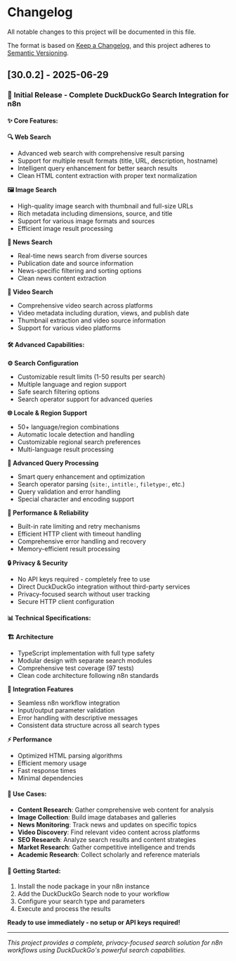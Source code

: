 # Changelog

All notable changes to this project will be documented in this file.

The format is based on [Keep a Changelog](https://keepachangelog.com/en/1.0.0/),
and this project adheres to [Semantic Versioning](https://semver.org/spec/v2.0.0.html).

## [30.0.2] - 2025-06-29

### 🎉 **Initial Release - Complete DuckDuckGo Search Integration for n8n**

#### ✨ **Core Features:**

**🔍 Web Search**
- Advanced web search with comprehensive result parsing
- Support for multiple result formats (title, URL, description, hostname)
- Intelligent query enhancement for better search results
- Clean HTML content extraction with proper text normalization

**🖼️ Image Search**
- High-quality image search with thumbnail and full-size URLs
- Rich metadata including dimensions, source, and title
- Support for various image formats and sources
- Efficient image result processing

**📰 News Search**  
- Real-time news search from diverse sources
- Publication date and source information
- News-specific filtering and sorting options
- Clean news content extraction

**🎥 Video Search**
- Comprehensive video search across platforms
- Video metadata including duration, views, and publish date
- Thumbnail extraction and video source information
- Support for various video platforms

#### 🛠️ **Advanced Capabilities:**

**⚙️ Search Configuration**
- Customizable result limits (1-50 results per search)
- Multiple language and region support
- Safe search filtering options
- Search operator support for advanced queries

**🌐 Locale & Region Support**
- 50+ language/region combinations
- Automatic locale detection and handling
- Customizable regional search preferences
- Multi-language result processing

**🔧 Advanced Query Processing**
- Smart query enhancement and optimization  
- Search operator parsing (`site:`, `intitle:`, `filetype:`, etc.)
- Query validation and error handling
- Special character and encoding support

**🚀 Performance & Reliability**
- Built-in rate limiting and retry mechanisms
- Efficient HTTP client with timeout handling
- Comprehensive error handling and recovery
- Memory-efficient result processing

**🔒 Privacy & Security**
- No API keys required - completely free to use
- Direct DuckDuckGo integration without third-party services
- Privacy-focused search without user tracking
- Secure HTTP client configuration

#### 📊 **Technical Specifications:**

**🏗️ Architecture**
- TypeScript implementation with full type safety
- Modular design with separate search modules
- Comprehensive test coverage (97 tests)
- Clean code architecture following n8n standards

**🔌 Integration Features**
- Seamless n8n workflow integration
- Input/output parameter validation
- Error handling with descriptive messages
- Consistent data structure across all search types

**⚡ Performance**
- Optimized HTML parsing algorithms
- Efficient memory usage
- Fast response times
- Minimal dependencies

#### 🎯 **Use Cases:**

- **Content Research**: Gather comprehensive web content for analysis
- **Image Collection**: Build image databases and galleries
- **News Monitoring**: Track news and updates on specific topics  
- **Video Discovery**: Find relevant video content across platforms
- **SEO Research**: Analyze search results and content strategies
- **Market Research**: Gather competitive intelligence and trends
- **Academic Research**: Collect scholarly and reference materials

#### 🚀 **Getting Started:**

1. Install the node package in your n8n instance
2. Add the DuckDuckGo Search node to your workflow
3. Configure your search type and parameters
4. Execute and process the results

**Ready to use immediately - no setup or API keys required!**

---

*This project provides a complete, privacy-focused search solution for n8n workflows using DuckDuckGo's powerful search capabilities.* 
